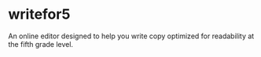 # writefor5
An online editor designed to help you write copy optimized for readability at the fifth grade level.
